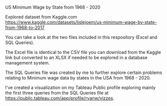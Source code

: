 US Minimum Wage by State from 1968 - 2020

Explored dataset from Kaggle.com
https://www.kaggle.com/datasets/lislejoem/us-minimum-wage-by-state-from-1968-to-2017

You can take a look at the two files included in this respository (Excel and SQL Queries).

The Excel file is identical to the CSV file you can download from the Kaggle link but converted to an XLSX if needed to be explored in a database management system.

The SQL Queries file was created by me to further explore certain problems relating to Minimum wage data by states in the USA from 1968 - 2020.

I've created a visualization on my Tableau Public profile exploring mainly the first three queries from the SQL Queries file at https://public.tableau.com/app/profile/ryanw/vizzes.
